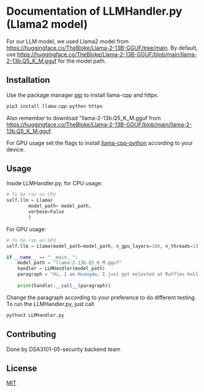 # Documentation of LLMHandler.py (Llama2 model)

For our LLM model, we used Llama2 model from https://huggingface.co/TheBloke/Llama-2-13B-GGUF/tree/main. By default, use https://huggingface.co/TheBloke/Llama-2-13B-GGUF/blob/main/llama-2-13b.Q5_K_M.gguf for the model path.

## Installation

Use the package manager [pip](https://pip.pypa.io/en/stable/) to install llama-cpp and httpx.

```bash
pip3 install llama-cpp-python httpx 
```
Also remember to download "llama-2-13b.Q5_K_M.gguf from https://huggingface.co/TheBloke/Llama-2-13B-GGUF/blob/main/llama-2-13b.Q5_K_M.gguf.

For GPU usage set the flags to install [llama-cpp-python](https://github.com/abetlen/llama-cpp-python) according to your device.

## Usage
Inside LLMHandler.py, for CPU usage:
```python
# To be ran on CPU
self.llm = Llama(
        model_path= model_path,
        verbose=False
        )
```
For GPU usage:
```python
# To be ran on GPU
self.llm = Llama(model_path=model_path, n_gpu_layers=100, n_threads=1)
```
```python
if __name__ == "__main__":
    model_path = "llama-2-13b.Q5_K_M.gguf"
    handler = LLMHandler(model_path)
    paragraph = "Hi, I am Huangda, I just got molested at Raffles Hall in the afternoon"
    
    print(handler.__call__(paragraph))
```
Change the paragraph according to your preference to do different testing.
To run the LLMHandler.py, just call 
```python
python3 LLMHandler.py
```

## Contributing

Done by DSA3101-05-security backend team

## License

[MIT](https://choosealicense.com/licenses/mit/)
